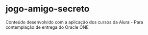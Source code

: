 # jogo-amigo-secreto
Conteúdo desenvolvido com a aplicação dos cursos da Alura - Para contemplação de entrega do Oracle ONE
